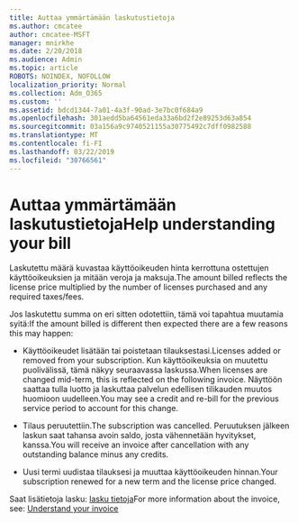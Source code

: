 ```yaml
---
title: Auttaa ymmärtämään laskutustietoja
ms.author: cmcatee
author: cmcatee-MSFT
manager: mnirkhe
ms.date: 2/20/2018
ms.audience: Admin
ms.topic: article
ROBOTS: NOINDEX, NOFOLLOW
localization_priority: Normal
ms.collection: Adm_O365
ms.custom: ''
ms.assetid: bdcd1344-7a01-4a3f-90ad-3e7bc0f684a9
ms.openlocfilehash: 301aedd5ba64561eda33a6bd2f2e89253d63a854
ms.sourcegitcommit: 03a156a9c9740521155a30775492c7dff0982588
ms.translationtype: MT
ms.contentlocale: fi-FI
ms.lasthandoff: 03/22/2019
ms.locfileid: "30766561"
---
```

# <a name="help-understanding-your-bill"></a><span data-ttu-id="98889-102">Auttaa ymmärtämään laskutustietoja</span><span class="sxs-lookup"><span data-stu-id="98889-102">Help understanding your bill</span></span>

<span data-ttu-id="98889-103">Laskutettu määrä kuvastaa käyttöoikeuden hinta kerrottuna ostettujen käyttöoikeuksien ja mitään veroja ja maksuja.</span><span class="sxs-lookup"><span data-stu-id="98889-103">The amount billed reflects the license price multiplied by the number of licenses purchased and any required taxes/fees.</span></span>
  
<span data-ttu-id="98889-104">Jos laskutettu summa on eri sitten odotettiin, tämä voi tapahtua muutamia syitä:</span><span class="sxs-lookup"><span data-stu-id="98889-104">If the amount billed is different then expected there are a few reasons this may happen:</span></span>
  
- <span data-ttu-id="98889-105">Käyttöoikeudet lisätään tai poistetaan tilauksestasi.</span><span class="sxs-lookup"><span data-stu-id="98889-105">Licenses added or removed from your subscription.</span></span> <span data-ttu-id="98889-106">Kun käyttöoikeuksia on muutettu puolivälissä, tämä näkyy seuraavassa laskussa.</span><span class="sxs-lookup"><span data-stu-id="98889-106">When licenses are changed mid-term, this is reflected on the following invoice.</span></span> <span data-ttu-id="98889-107">Näyttöön saattaa tulla luotto ja laskuttaa palvelun edellisen tilikauden muutos huomioon uudelleen.</span><span class="sxs-lookup"><span data-stu-id="98889-107">You may see a credit and re-bill for the previous service period to account for this change.</span></span>
    
- <span data-ttu-id="98889-108">Tilaus peruutettiin.</span><span class="sxs-lookup"><span data-stu-id="98889-108">The subscription was cancelled.</span></span> <span data-ttu-id="98889-109">Peruutuksen jälkeen laskun saat tahansa avoin saldo, josta vähennetään hyvitykset, kanssa.</span><span class="sxs-lookup"><span data-stu-id="98889-109">You will receive an invoice after cancellation with any outstanding balance minus any credits.</span></span>
    
- <span data-ttu-id="98889-110">Uusi termi uudistaa tilauksesi ja muuttaa käyttöoikeuden hinnan.</span><span class="sxs-lookup"><span data-stu-id="98889-110">Your subscription renewed for a new term and the license price changed.</span></span>
    
<span data-ttu-id="98889-111">Saat lisätietoja lasku: [lasku tietoja](https://support.office.com/article/0724b428-fb59-4962-8c37-6674166d7507)</span><span class="sxs-lookup"><span data-stu-id="98889-111">For more information about the invoice, see: [Understand your invoice](https://support.office.com/article/0724b428-fb59-4962-8c37-6674166d7507)</span></span>
  

